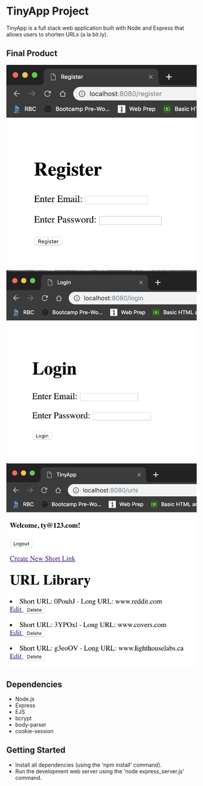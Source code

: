 # TinyApp Project

TinyApp is a full stack web application built with Node and Express that allows users to shorten URLs (a la bit.ly).

## Final Product

!["Screenshot of Register page"](https://github.com/tyau1/tinyapp/blob/master/register.png?raw=true)

!["Screenshot of Login page"](https://github.com/tyau1/tinyapp/blob/master/login.png?raw=true)

!["Screenshot of URL Library page"](https://github.com/tyau1/tinyapp/blob/master/url-library.png?raw=true)

## Dependencies

- Node.js
- Express
- EJS
- bcrypt
- body-parser
- cookie-session

## Getting Started

- Install all dependencies (using the 'npm install' command).
- Run the development web server using the 'node express_server.js' command.
